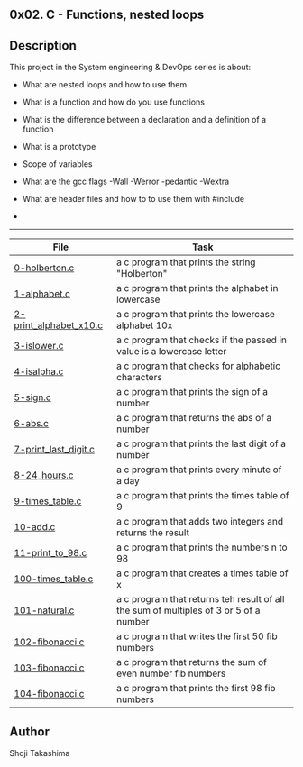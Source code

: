 0x02. C - Functions, nested loops
---
## Description

This project in the System engineering & DevOps series is about:

* What are nested loops and how to use them

* What is a function and how do you use functions

* What is the difference between a declaration and a definition of a function

* What is a prototype

* Scope of variables

* What are the gcc flags -Wall -Werror -pedantic -Wextra

* What are header files and how to to use them with #include

* 

---
File|Task
---|---
[0-holberton.c ](./0-holberton.c ) | a c program that prints the string "Holberton" 
[1-alphabet.c ](./1-alphabet.c ) | a c program that prints the alphabet in lowercase
[2-print_alphabet_x10.c ](./2-print_alphabet_x10.c ) | a c program that prints the lowercase alphabet 10x
[3-islower.c ](./3-islower.c ) | a c program that checks if the passed in value is a lowercase letter
[4-isalpha.c ](./4-isalpha.c ) | a c program that checks for alphabetic characters
[5-sign.c ](./5-sign.c ) | a c program that prints the sign of a number
[6-abs.c ](./6-abs.c ) | a c program that returns the abs of a number
[7-print_last_digit.c ](./7-print_last_digit.c ) | a c program that prints the last digit of a number
[8-24_hours.c ](./8-24_hours.c ) | a c program that prints every minute of a day
[9-times_table.c ](./9-times_table.c ) | a c program that prints the times table of 9
[10-add.c ](./10-add.c ) | a c program that adds two integers and returns the result
[11-print_to_98.c ](./11-print_to_98.c ) | a c program that prints the numbers n to 98
[100-times_table.c ](./100-times_table.c ) | a c program that creates a times table of x
[101-natural.c ](./101-natural.c ) | a c program that returns teh result of all the sum of multiples of 3 or 5 of a number
[102-fibonacci.c ](./102-fibonacci.c ) | a c program that writes the first 50 fib numbers
[103-fibonacci.c ](./103-fibonacci.c ) | a c program that returns the sum of even number fib numbers
[104-fibonacci.c ](./104-fibonacci.c ) | a c program that prints the first 98 fib numbers

## Author
 Shoji Takashima
